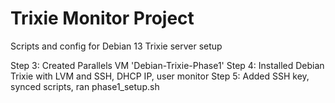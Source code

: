 # Trixie Monitor Project
Scripts and config for Debian 13 Trixie server setup

Step 3: Created Parallels VM 'Debian-Trixie-Phase1'
Step 4: Installed Debian Trixie with LVM and SSH, DHCP IP, user monitor
Step 5: Added SSH key, synced scripts, ran phase1_setup.sh
